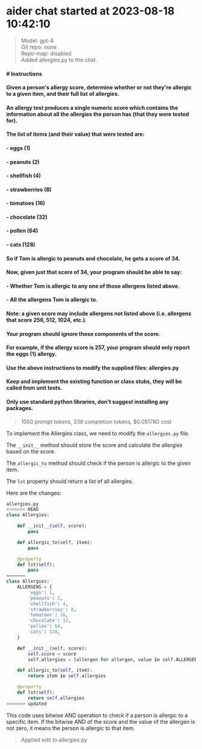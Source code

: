 
# aider chat started at 2023-08-18 10:42:10

> Model: gpt-4  
> Git repo: none  
> Repo-map: disabled  
> Added allergies.py to the chat.  

#### # Instructions  
####   
#### Given a person's allergy score, determine whether or not they're allergic to a given item, and their full list of allergies.  
####   
#### An allergy test produces a single numeric score which contains the information about all the allergies the person has (that they were tested for).  
####   
#### The list of items (and their value) that were tested are:  
####   
#### - eggs (1)  
#### - peanuts (2)  
#### - shellfish (4)  
#### - strawberries (8)  
#### - tomatoes (16)  
#### - chocolate (32)  
#### - pollen (64)  
#### - cats (128)  
####   
#### So if Tom is allergic to peanuts and chocolate, he gets a score of 34.  
####   
#### Now, given just that score of 34, your program should be able to say:  
####   
#### - Whether Tom is allergic to any one of those allergens listed above.  
#### - All the allergens Tom is allergic to.  
####   
#### Note: a given score may include allergens **not** listed above (i.e.  allergens that score 256, 512, 1024, etc.).  
#### Your program should ignore those components of the score.  
#### For example, if the allergy score is 257, your program should only report the eggs (1) allergy.  
####   
#### ####  
####   
#### Use the above instructions to modify the supplied files: allergies.py  
#### Keep and implement the existing function or class stubs, they will be called from unit tests.  
#### Only use standard python libraries, don't suggest installing any packages.  
> 1050 prompt tokens, 338 completion tokens, $0.051780 cost  

To implement the Allergies class, we need to modify the `allergies.py` file. 

The `__init__` method should store the score and calculate the allergies based on the score. 

The `allergic_to` method should check if the person is allergic to the given item.

The `lst` property should return a list of all allergies.

Here are the changes:

```python
allergies.py
<<<<<<< HEAD
class Allergies:

    def __init__(self, score):
        pass

    def allergic_to(self, item):
        pass

    @property
    def lst(self):
        pass
=======
class Allergies:
    ALLERGENS = {
        'eggs': 1,
        'peanuts': 2,
        'shellfish': 4,
        'strawberries': 8,
        'tomatoes': 16,
        'chocolate': 32,
        'pollen': 64,
        'cats': 128,
    }

    def __init__(self, score):
        self.score = score
        self.allergies = [allergen for allergen, value in self.ALLERGENS.items() if self.score & value]

    def allergic_to(self, item):
        return item in self.allergies

    @property
    def lst(self):
        return self.allergies
>>>>>>> updated
```

This code uses bitwise AND operation to check if a person is allergic to a specific item. If the bitwise AND of the score and the value of the allergen is not zero, it means the person is allergic to that item.

> Applied edit to allergies.py  
